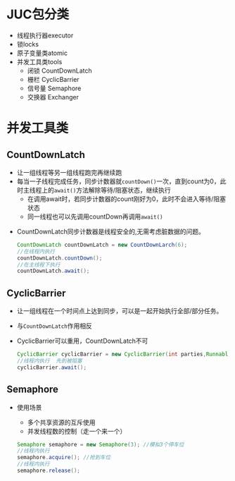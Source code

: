 # JUC包分类

* 线程执行器executor
* 锁locks
* 原子变量类atomic
* 并发工具类tools
  * 闭锁 CountDownLatch
  * 栅栏 CyclicBarrier
  * 信号量 Semaphore
  * 交换器 Exchanger


# 并发工具类

## CountDownLatch

* 让一组线程等另一组线程跑完再继续跑
* 每当一子线程完成任务，同步计数器就`countDown()`一次，直到count为0，此时主线程上的`await()`方法解除等待/阻塞状态，继续执行
  * 在调用await时，若同步计数器的count刚好为0，此时不会进入等待/阻塞状态
  * 同一线程也可以先调用countDown再调用`await()`

- CountDownLatch同步计数器是线程安全的,无需考虑脏数据的问题。

  ```java
  CountDownLatch countDownLatch = new CountDownLarch(6);
  //在线程内执行
  countDownLatch.countDown();
  //在主线程下执行
  countDownLatch.await();
  ```

##  CyclicBarrier

*  让一组线程在一个时间点上达到同步，可以是一起开始执行全部/部分任务。

* 与`CountDownLatch`作用相反

* CyclicBarrier可以重用，CountDownLatch不可

  ```java
  CyclicBarrier cyclicBarrier = new CyclicBarrier(int parties,Runnable barrierAction)；
  //线程内执行  先到被阻塞
  cyclicBarrier.await();
  ```

## Semaphore

* 使用场景

  * 多个共享资源的互斥使用
  * 并发线程数的控制（走一个来一个）

  ```java
  Semaphore semaphore = new Semaphore(3); //模拟3个停车位
  //线程内执行
  semaphore.acquire(); //抢到车位
  //线程内执行
  semaphore.release();
  ```























